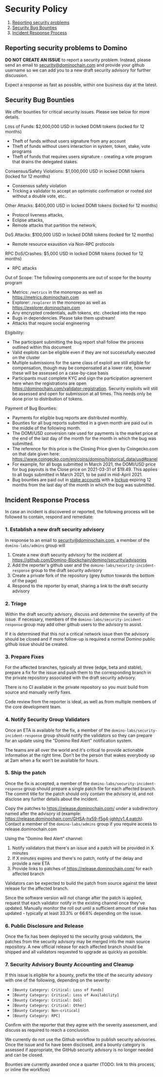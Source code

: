 # Security Policy

1. [Reporting security problems](#reporting)
4. [Security Bug Bounties](#bounty)
2. [Incident Response Process](#process)

<a name="reporting"></a>
## Reporting security problems to Domino

**DO NOT CREATE AN ISSUE** to report a security problem. Instead, please send an
email to security@dominochain.com and provide your github username so we can add you
to a new draft security advisory for further discussion.

Expect a response as fast as possible, within one business day at the latest.

<a name="bounty"></a>
## Security Bug Bounties
We offer bounties for critical security issues. Please see below for more details.

Loss of Funds:
$2,000,000 USD in locked DOMI tokens (locked for 12 months)
* Theft of funds without users signature from any account
* Theft of funds without users interaction in system, token, stake, vote programs
* Theft of funds that requires users signature - creating a vote program that drains the delegated stakes.

Consensus/Safety Violations:
$1,000,000 USD in locked DOMI tokens (locked for 12 months)
* Consensus safety violation
* Tricking a validator to accept an optimistic confirmation or rooted slot without a double vote, etc..

Other Attacks:
 $400,000 USD in locked DOMI tokens (locked for 12 months)
* Protocol liveness attacks,
* Eclipse attacks,
* Remote attacks that partition the network,

DoS Attacks:
$100,000 USD in locked DOMI tokens (locked for 12 months)
* Remote resource exaustion via Non-RPC protocols

RPC DoS/Crashes:
$5,000 USD in locked DOMI tokens (locked for 12 months)
* RPC attacks

Out of Scope:
The following components are out of scope for the bounty program
* Metrics: `/metrics` in the monorepo as well as https://metrics.dominochain.com
* Explorer: `/explorer` in the monorepo as well as https://explorer.dominochain.com
* Any encrypted credentials, auth tokens, etc. checked into the repo
* Bugs in dependencies. Please take them upstream!
* Attacks that require social engineering

Eligibility:
* The participant submitting the bug report shall follow the process outlined within this document
* Valid exploits can be eligible even if they are not successfully executed on the cluster
* Multiple submissions for the same class of exploit are still eligible for compensation, though may be compensated at a lower rate, however these will be assessed on a case-by-case basis
* Participants must complete KYC and sign the participation agreement here when the registrations are open https://dominochain.com/validator-registration. Security exploits will still be assessed and open for submission at all times. This needs only be done prior to distribution of tokens.

Payment of Bug Bounties:
* Payments for eligible bug reports are distributed monthly.
* Bounties for all bug reports submitted in a given month are paid out in the middle of the
following month.
* The DOMI/USD conversion rate used for payments is the market price at the end of
  the last day of the month for the month in which the bug was submitted.
* The reference for this price is the Closing Price given by Coingecko.com on
  that date given here:
  https://www.coingecko.com/en/coins/domino/historical_data/usd#panel
* For example, for all bugs submitted in March 2021, the DOMI/USD price for bug
  payouts is the Close price on 2021-03-31 of $19.49.  This applies to all bugs
  submitted in March 2021, to be paid in mid-April 2021.
* Bug bounties are paid out in
[stake accounts](https://dominochain.com/staking) with a
[lockup](https://docs.dominochain.com/staking/stake-accounts#lockups)
expiring 12 months from the last day of the month in which the bug was submitted.

<a name="process"></a>
## Incident Response Process

In case an incident is discovered or reported, the following process will be
followed to contain, respond and remediate:

### 1. Establish a new draft security advisory
In response to an email to security@dominochain.com, a member of the `domino-labs/admins` group will
1. Create a new draft security advisory for the incident at https://github.com/Domino-Blockchain/domino/security/advisories
1. Add the reporter's github user and the `domino-labs/security-incident-response` group to the draft security advisory
1. Create a private fork of the repository (grey button towards the bottom of the page)
1. Respond to the reporter by email, sharing a link to the draft security advisory

### 2. Triage
Within the draft security advisory, discuss and determine the severity of the
issue. If necessary, members of the `domino-labs/security-incident-response`
group may add other github users to the advisory to assist.

If it is determined that this not a critical network issue then the advisory
should be closed and if more follow-up is required a normal Domino public github
issue should be created.

### 3. Prepare Fixes
For the affected branches, typically all three (edge, beta and stable), prepare
a fix for the issue and push them to the corresponding branch in the private
repository associated with the draft security advisory.

There is no CI available in the private repository so you must build from source
and manually verify fixes.

Code review from the reporter is ideal, as well as from multiple members of the
core development team.

### 4. Notify Security Group Validators
Once an ETA is available for the fix, a member of the
`domino-labs/security-incident-response` group should notify the validators so
they can prepare for an update using the "Domino Red Alert" notification system.

The teams are all over the world and it's critical to provide actionable
information at the right time. Don't be the person that wakes everybody up at
2am when a fix won't be available for hours.

### 5. Ship the patch
Once the fix is accepted, a member of the
`domino-labs/security-incident-response` group should prepare a single patch
file for each affected branch. The commit title for the patch should only
contain the advisory id, and not disclose any further details about the
incident.

Copy the patches to https://release.dominochain.com/ under a subdirectory named after
the advisory id (example:
https://release.dominochain.com/GHSA-hx59-f5g4-jghh/v1.4.patch). Contact a member of
the `domino-labs/admins` group if you require access to release.dominochain.com

Using the "Domino Red Alert" channel:
1. Notify validators that there's an issue and a patch will be provided in X minutes
2. If X minutes expires and there's no patch, notify of the delay and provide a
   new ETA
3. Provide links to patches of https://release.dominochain.com/ for each affected branch

Validators can be expected to build the patch from source against the latest
release for the affected branch.

Since the software version will not change after the patch is applied, request
that each validator notify in the existing channel once they've updated. Manually
monitor the roll out until a sufficient amount of stake has updated - typically
at least 33.3% or 66.6% depending on the issue.

### 6. Public Disclosure and Release
Once the fix has been deployed to the security group validators, the patches from the security
advisory may be merged into the main source repository. A new official release
for each affected branch should be shipped and all validators requested to
upgrade as quickly as possible.

### 7. Security Advisory Bounty Accounting and Cleanup

If this issue is eligible for a bounty, prefix the title of the security
advisory with one of the following, depending on the severity:
* `[Bounty Category: Critical: Loss of Funds]`
* `[Bounty Category: Critical: Loss of Availability]`
* `[Bounty Category: Critical: DoS]`
* `[Bounty Category: Critical: Other]`
* `[Bounty Category: Non-critical]`
* `[Bounty Category: RPC]`

Confirm with the reporter that they agree with the severity assessment, and
discuss as required to reach a conclusion.

We currently do not use the Github workflow to publish security advisories.
Once the issue and fix have been disclosed, and a bounty category is assessed if
appropriate, the GitHub security advisory is no longer needed and can be closed.

Bounties are currently awarded once a quarter (TODO: link to this process, or
inline the workflow)
